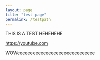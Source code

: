 ```yaml
---
layout: page
title: "test page"
permalink: /testpath
---
```


THIS IS A TEST
HEHEHEHE

https://youtube.com

WOWeeeeeeeeeeeeeeeeeeeeeeeeeeeeee
